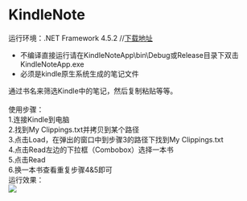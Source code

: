 # KindleNote
运行环境：.NET Framework 4.5.2 //[下载地址](https://www.microsoft.com/zh-CN/download/details.aspx?id=426*42)</br>
* 不编译直接运行请在KindleNoteApp\bin\Debug或Release目录下双击KindleNoteApp.exe</br>
* 必须是kindle原生系统生成的笔记文件

通过书名来筛选Kindle中的笔记，然后复制粘贴等等。</br>
</br>
使用步骤：</br>
1.连接Kindle到电脑</br>
2.找到My Clippings.txt并拷贝到某个路径</br>
3.点击Load，在弹出的窗口中到步骤3的路径下找到My Clippings.txt</br>
4.点击Read左边的下拉框（Combobox）选择一本书</br>
5.点击Read</br>
6.换一本书查看重复步骤4&5即可</br>
运行效果：</br>
![](https://github.com/tongWQ/twqqwt/blob/master/demo.PNG)
